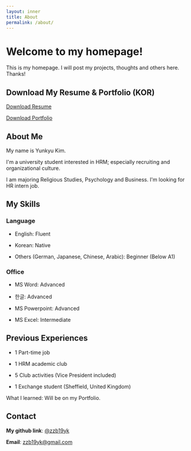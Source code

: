 ```yaml
---
layout: inner
title: About
permalink: /about/
---
```

# Welcome to my homepage!
This is my homepage. 
I will post my projects, thoughts and others here. 
Thanks!

## Download My Resume & Portfolio (KOR)
[Download Resume](https://drive.google.com/file/d/1bEHjFwg7ECEFNB2RyQXhuAtOhvnMB4kc/view?usp=sharing)

[Download Portfolio](https://drive.google.com/file/d/1z3hgFR0y1SCwXsj78PagozdeDOco50f4/view?usp=sharing)

## About Me
My name is Yunkyu Kim. 

I'm a university student interested in HRM; especially recruiting and organizational culture.

I am majoring Religious Studies, Psychology and Business. I'm looking for HR intern job.


## My Skills
### Language
- English: Fluent
 
- Korean: Native

- Others (German, Japanese, Chinese, Arabic): Beginner (Below A1)

### Office
- MS Word: Advanced

- 한글: Advanced

- MS Powerpoint: Advanced

- MS Excel: Intermediate


## Previous Experiences
- 1 Part-time job

- 1 HRM academic club

- 5 Club activities (Vice President included)

- 1 Exchange student (Sheffield, United Kingdom)

What I learned: Will be on my Portfolio.

## Contact
**My github link**: [@zzb19yk](https://github.com/zzb19yk) 

**Email**: zzb19yk@gmail.com

